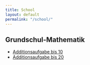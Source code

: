 ```yaml
---
title: School
layout: default
permalink: "/school/"
---
```


## Grundschul-Mathematik

* [Additionsaufgabe bis 10](https://tobiasrausch.com/school/rechnen/index.html?max=10&op=plus)
* [Additionsaufgabe bis 20](https://tobiasrausch.com/school/rechnen/index.html?max=20&op=plus)
